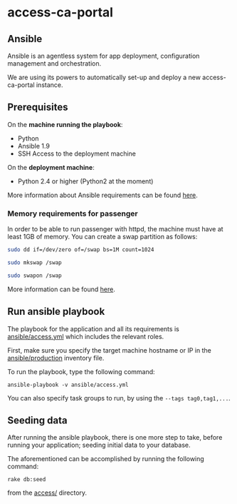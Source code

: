 # access-ca-portal

## Ansible

Ansible is an agentless system for app deployment, configuration management and orchestration.

We are using its powers to automatically set-up and deploy a new access-ca-portal instance.

## Prerequisites

On the **machine running the playbook**:
* Python
* Ansible 1.9
* SSH Access to the deployment machine

On the **deployment machine**:
* Python 2.4 or higher (Python2 at the moment)

More information about Ansible requirements can be found [here](http://docs.ansible.com/ansible/intro_installation.html).

### Memory requirements for passenger

In order to be able to run passenger with httpd, the machine must have at least 1GB of memory.
You can create a swap partition as follows:
```bash
sudo dd if=/dev/zero of=/swap bs=1M count=1024

sudo mkswap /swap

sudo swapon /swap

```

More information can be found [here](https://access.redhat.com/documentation/en-US/Red_Hat_Enterprise_Linux/3/html/System_Administration_Guide/s1-swap-adding.html).

## Run ansible playbook

The playbook for the application and all its requirements is [ansible/access.yml](access.yml) which includes the relevant roles.

First, make sure you specify the target machine hostname or IP in the [ansible/production](production) inventory file.

To run the playbook, type the following command:

    ansible-playbook -v ansible/access.yml


You can also specify task groups to run, by using the `--tags tag0,tag1,...`.

## Seeding data

After running the ansible playbook, there is one more step to take, before running your application; seeding initial data to your database.

The aforementioned can be accomplished by running the following command:

    rake db:seed

from the [access/](../access) directory.
